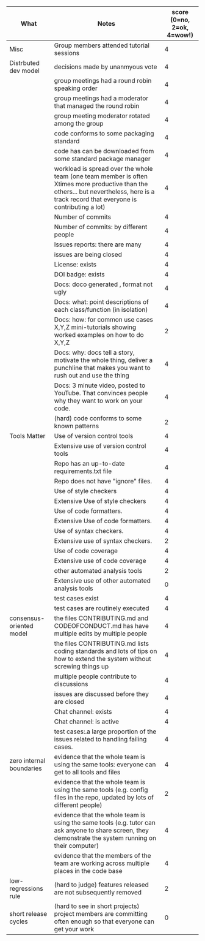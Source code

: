 |What | Notes | score (0=no, 2=ok, 4=wow!)|
|-----|-------|---------------------------|
|Misc|Group members attended tutorial sessions|4|
|Distrbuted dev model|	decisions made by unanmyous vote|4|
||group meetings had a round robin speaking order	|4|
||group meetings had a moderator that managed the round robin	|4|
||group meeting moderator rotated among the group	|4|
||code conforms to some packaging standard	|4|
||code has can be downloaded from some standard package manager	|4|
||workload is spread over the whole team (one team member is often Xtimes more productive than the others... but nevertheless, here is a track record that everyone is contributing a lot)	|4|
||Number of commits	|4|
||Number of commits: by different people	|4|
||Issues reports: there are many	|4|
||issues are being closed	|4|
||License: exists	|4|
||DOI badge: exists	|4|
||Docs: doco generated , format not ugly	|4|
||Docs: what: point descriptions of each class/function (in isolation)	|4|
||Docs: how: for common use cases X,Y,Z mini-tutorials showing worked examples on how to do X,Y,Z	|2|
||Docs: why: docs tell a story, motivate the whole thing, deliver a punchline that makes you want to rush out and use the thing	|4|
||Docs: 3 minute video, posted to YouTube. That convinces people why they want to work on your code.	|4|
||(hard) code conforms to some known patterns	|2|
|Tools Matter|	Use of version control tools	|4|
||Extensive use of version control tools	|4|
||Repo has an up-to-date requirements.txt file	|4|
||Repo does not have "ignore" files.	|4|
||Use of style checkers	|4|
||Extensive Use of style checkers	|4|
||Use of code formatters.	|4|
||Extensive Use of code formatters.	|4|
||Use of syntax checkers.	|4|
||Extensive use of syntax checkers.	|2|
||Use of code coverage	|4|
||Extensive use of code coverage	|4|
||other automated analysis tools	|2|
||Extensive use of other automated analysis tools	|0|
||test cases exist	|4|
||test cases are routinely executed	|4|
|consensus-oriented model|	the files CONTRIBUTING.md and CODEOFCONDUCT.md has have multiple edits by multiple people	|4|
||the files CONTRIBUTING.md lists coding standards and lots of tips on how to extend the system without screwing things up	|4|
||multiple people contribute to discussions	|4|
||issues are discussed before they are closed	|4|
||Chat channel: exists	|4|
||Chat channel: is active	|4|
||test cases:.a large proportion of the issues related to handling failing cases.	|4|
|zero internal boundaries|	evidence that the whole team is using the same tools: everyone can get to all tools and files	|4|
||evidence that the whole team is using the same tools (e.g. config files in the repo, updated by lots of different people)	|2|
||evidence that the whole team is using the same tools (e.g. tutor can ask anyone to share screen, they demonstrate the system running on their computer)	|4|
||evidence that the members of the team are working across multiple places in the code base|4|	
|low-regressions rule	|(hard to judge) features released are not subsequently removed	|2|
|short release cycles	|(hard to see in short projects) project members are committing often enough so that everyone can get your work	|0|
